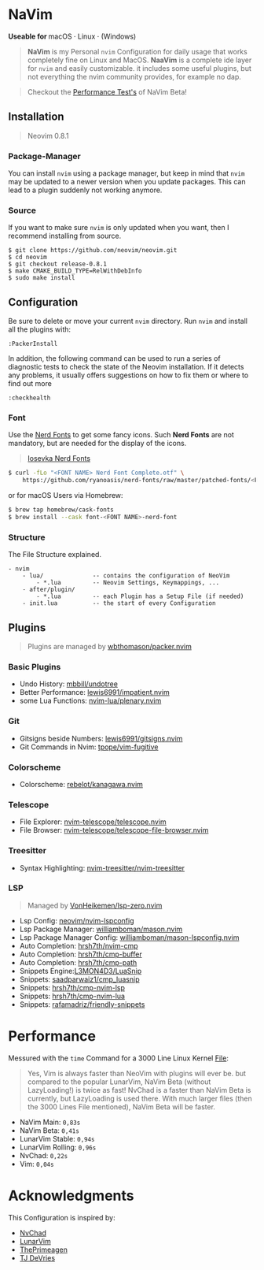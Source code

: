 # NaVim

<b>Useable for </b>
macOS · Linux · (Windows)

> **NaVim** is my Personal `nvim` Configuration for daily usage that works completely fine on Linux and MacOS. **NaaVim** is a complete ide layer for `nvim` and easily customizable. it includes some useful plugins, but not everything the nvim community provides, for example no dap.

> Checkout the [Performance Test's](https://github.com/RaphaeleL/nvim/tree/beta#performance) of NaVim Beta!

## Installation

> Neovim 0.8.1

### Package-Manager

You can install `nvim` using a package manager, but keep in mind that `nvim` may be updated to a newer version when you update packages. This can lead to a plugin suddenly not working anymore.

### Source

If you want to make sure `nvim` is only updated when you want, then I recommend installing from source.

```
$ git clone https://github.com/neovim/neovim.git
$ cd neovim
$ git checkout release-0.8.1
$ make CMAKE_BUILD_TYPE=RelWithDebInfo
$ sudo make install
```

## Configuration

Be sure to delete or move your current `nvim` directory. Run `nvim` and install all the plugins with:

```
:PackerInstall
```

In addition, the following command can be used to run a series of diagnostic tests to check the state of the Neovim installation. If it detects any problems, it usually offers suggestions on how to fix them or where to find out more

```
:checkhealth
```

### Font

Use the [Nerd Fonts](https://www.nerdfonts.com) to get some fancy icons. Such **Nerd Fonts** are not mandatory, but are needed for the display of the icons.

> [Iosevka Nerd Fonts](https://github.com/ryanoasis/nerd-fonts/tree/master/patched-fonts/Iosevka)

```bash
$ curl -fLo "<FONT NAME> Nerd Font Complete.otf" \
    https://github.com/ryanoasis/nerd-fonts/raw/master/patched-fonts/<FONT_PATH>/complete/<FONT_NAME>%20Nerd%20Font%20Complete.otf
```

or for macOS Users via Homebrew:

```bash
$ brew tap homebrew/cask-fonts
$ brew install --cask font-<FONT NAME>-nerd-font
```

### Structure

The File Structure explained.

```
- nvim
    - lua/              -- contains the configuration of NeoVim
        - *.lua         -- Neovim Settings, Keymappings, ... 
    - after/plugin/
        - *.lua         -- each Plugin has a Setup File (if needed)
    - init.lua          -- the start of every Configuration
```

## Plugins

> Plugins are managed by [wbthomason/packer.nvim](https://github.com/wbthomason/packer.nvim)

### Basic Plugins

- Undo History: [mbbill/undotree](https://github.com/mbbill/undotree)
- Better Performance: [lewis6991/impatient.nvim](https://github.com/lewis6991/impatient.nvim)
- some Lua Functions: [nvim-lua/plenary.nvim](https://github.com/nvim-lua/plenary.nvim)

### Git

- Gitsigns beside Numbers: [lewis6991/gitsigns.nvim](https://github.com/lewis6991/gitsigns.nvim)
- Git Commands in Nvim: [tpope/vim-fugitive](https://github.com/tpope/vim-fugitive)

### Colorscheme

- Colorscheme: [rebelot/kanagawa.nvim](https://github.com/rebelot/kanagawa.nvim)

### Telescope

- File Explorer: [nvim-telescope/telescope.nvim](https://github.com/nvim-telescope/telescope.nvim)
- File Browser: [nvim-telescope/telescope-file-browser.nvim](https://github.com/nvim-telescope/telescope-file-browser.nvim)

### Treesitter

- Syntax Highlighting: [nvim-treesitter/nvim-treesitter](https://github.com/nvim-treesitter/nvim-treesitter)

### LSP

> Managed by [VonHeikemen/lsp-zero.nvim](https://github.com/VonHeikemen/lsp-zero.nvim)

- Lsp Config: [neovim/nvim-lspconfig](https://github.com/neovim/nvim-lspconfig)
- Lsp Package Manager: [williamboman/mason.nvim](https://github.com/williamboman/mason.nvim)
- Lsp Package Manager Config: [williamboman/mason-lspconfig.nvim](https://github.com/williamboman/mason-lspconfig.nvim)
- Auto Completion: [hrsh7th/nvim-cmp](https://github.com/hrsh7th/nvim-cmp)
- Auto Completion: [hrsh7th/cmp-buffer](https://github.com/hrsh7th/cmp-buffer)
- Auto Completion: [hrsh7th/cmp-path](https://github.com/hrsh7th/cmp-path)
- Snippets Engine:[L3MON4D3/LuaSnip](https://github.com/L3MON4D3/LuaSnip)
- Snippets: [saadparwaiz1/cmp_luasnip](https://github.com/saadparwaiz1/cmp_luasnip)
- Snippets: [hrsh7th/cmp-nvim-lsp](https://github.com/hrsh7th/cmp-nvim-lsp)
- Snippets: [hrsh7th/cmp-nvim-lua](https://github.com/hrsh7th/cmp-nvim-lua)
- Snippets: [rafamadriz/friendly-snippets](https://github.com/rafamadriz/friendly-snippets)

# Performance 

Messured with the `time` Command for a 3000 Line Linux Kernel [File](https://raw.githubusercontent.com/torvalds/linux/master/kernel/auditsc.c):

> Yes, Vim is always faster than NeoVim with plugins will ever be. but compared to the popular LunarVim, NaVim Beta (without LazyLoading!) is twice as fast! NvChad is a faster than NaVim Beta is currently, but LazyLoading is used there. With much larger files (then the 3000 Lines File mentioned), NaVim Beta will be faster.

- NaVim Main: `0,83s`
- NaVim Beta: `0,41s`
- LunarVim Stable: `0,94s`
- LunarVim Rolling: `0,96s`
- NvChad: `0,22s`
- Vim: `0,04s`

# Acknowledgments

This Configuration is inspired by:

- [NvChad](https://github.com/NvChad/NvChad)
- [LunarVim](https://github.com/LunarVim/LunarVim)
- [ThePrimeagen](https://github.com/ThePrimeagen)
- [TJ DeVries](https://github.com/tjdevries)
